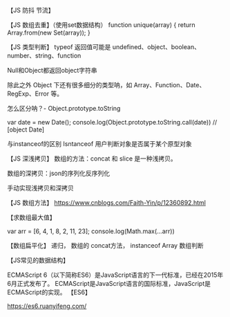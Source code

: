 【JS 防抖 节流】

【JS 数组去重】（使用set数据结构）
function unique(array) {
   return Array.from(new Set(array));
}

【JS 类型判断】
typeof 返回值可能是 
undefined、object、boolean、number、string、function

Null和Object都返回object字符串

除此之外 Object 下还有很多细分的类型呐，如 Array、Function、Date、RegExp、Error 等。

怎么区分呐？-  Object.prototype.toString

var date = new Date();
console.log(Object.prototype.toString.call(date)) // [object Date]

与instanceof的区别
Isntanceof 用户判断对象是否属于某个原型对象

【JS 深浅拷贝】
数组的方法：concat 和 slice 是一种浅拷贝。

数组的深拷贝：json的序列化反序列化

手动实现浅拷贝和深拷贝

【JS 数组方法】
https://www.cnblogs.com/Faith-Yin/p/12360892.html

【求数组最大值】


var arr = [6, 4, 1, 8, 2, 11, 23];
console.log(Math.max(...arr))

【数组扁平化】
递归， 数组的 concat方法， instanceof Array 数组判断

【JS常见的数据结构】


ECMAScript 6（以下简称ES6）是JavaScript语言的下一代标准，已经在2015年6月正式发布了。
ECMAScript是JavaScript语言的国际标准，JavaScript是ECMAScript的实现。
【ES6】

https://es6.ruanyifeng.com/
